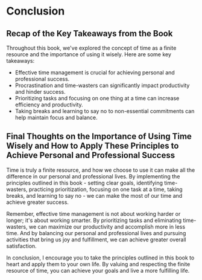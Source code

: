 Conclusion
==========

Recap of the Key Takeaways from the Book
----------------------------------------

Throughout this book, we've explored the concept of time as a finite resource and the importance of using it wisely. Here are some key takeaways:

* Effective time management is crucial for achieving personal and professional success.
* Procrastination and time-wasters can significantly impact productivity and hinder success.
* Prioritizing tasks and focusing on one thing at a time can increase efficiency and productivity.
* Taking breaks and learning to say no to non-essential commitments can help maintain focus and balance.

Final Thoughts on the Importance of Using Time Wisely and How to Apply These Principles to Achieve Personal and Professional Success
------------------------------------------------------------------------------------------------------------------------------------

Time is truly a finite resource, and how we choose to use it can make all the difference in our personal and professional lives. By implementing the principles outlined in this book - setting clear goals, identifying time-wasters, practicing prioritization, focusing on one task at a time, taking breaks, and learning to say no - we can make the most of our time and achieve greater success.

Remember, effective time management is not about working harder or longer; it's about working smarter. By prioritizing tasks and eliminating time-wasters, we can maximize our productivity and accomplish more in less time. And by balancing our personal and professional lives and pursuing activities that bring us joy and fulfillment, we can achieve greater overall satisfaction.

In conclusion, I encourage you to take the principles outlined in this book to heart and apply them to your own life. By valuing and respecting the finite resource of time, you can achieve your goals and live a more fulfilling life.

